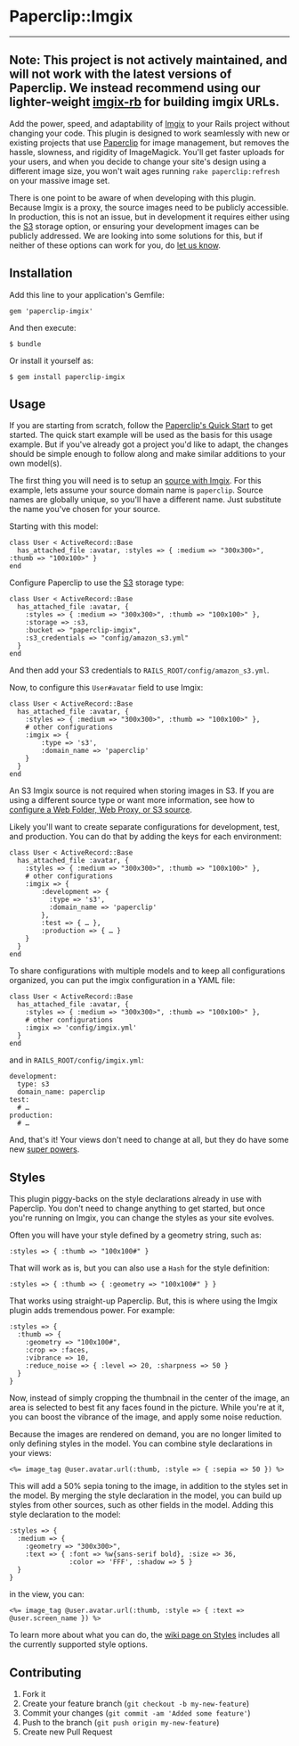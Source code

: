 # Paperclip::Imgix

---

**Note:** This project is not actively maintained, and will not work with the latest versions of Paperclip. We instead recommend using our lighter-weight [imgix-rb](https://github.com/imgix/imgix-rb) for building imgix URLs.
---

Add the power, speed, and adaptability of [Imgix](http://www.imgix.com) to your Rails project without changing your code. This plugin is designed to work seamlessly with new or existing projects that use [Paperclip](https://github.com/thoughtbot/paperclip) for image management, but removes the hassle, slowness, and rigidity of ImageMagick. You'll get faster uploads for your users, and when you decide to change your site's design using a different image size, you won't wait ages running `rake paperclip:refresh` on your massive image set.

There is one point to be aware of when developing with this plugin. Because Imgix is a proxy, the source images need to be publicly accessible. In production, this is not an issue, but in development it requires either using the [S3](http://rubydoc.info/gems/paperclip/Paperclip/Storage/S3) storage option, or ensuring your development images can be publicly addressed. We are looking into some solutions for this, but if neither of these options can work for you, do [let us know](https://github.com/zebrafishlabs/paperclip-imgix/issues).

## Installation

Add this line to your application's Gemfile:

    gem 'paperclip-imgix'

And then execute:

    $ bundle

Or install it yourself as:

    $ gem install paperclip-imgix

## Usage

If you are starting from scratch, follow the [Paperclip's Quick Start](https://github.com/thoughtbot/paperclip#quick-start) to get started. The quick start example will be used as the basis for this usage example. But if you've already got a project you'd like to adapt, the changes should be simple enough to follow along and make similar additions to your own model(s).

The first thing you will need is to setup an [source with Imgix](http://www.imgix.com/docs#sources). For this example, lets assume your source domain name is `paperclip`. Source names are globally unique, so you'll have a different name. Just substitute the name you've chosen for your source.

Starting with this model:

    class User < ActiveRecord::Base
	  has_attached_file :avatar, :styles => { :medium => "300x300>", :thumb => "100x100>" }
    end

Configure Paperclip to use the [S3](http://rubydoc.info/gems/paperclip/Paperclip/Storage/S3) storage type:

    class User < ActiveRecord::Base
	  has_attached_file :avatar, {
	    :styles => { :medium => "300x300>", :thumb => "100x100>" },
	    :storage => :s3,
        :bucket => "paperclip-imgix",
        :s3_credentials => "config/amazon_s3.yml"
	  }
    end

And then add your S3 credentials to `RAILS_ROOT/config/amazon_s3.yml`.

Now, to configure this `User#avatar` field to use Imgix:

    class User < ActiveRecord::Base
	  has_attached_file :avatar, {
	    :styles => { :medium => "300x300>", :thumb => "100x100>" },
	    # other configurations
	    :imgix => {
	        :type => 's3',
	        :domain_name => 'paperclip'
	    }
	  }
    end
    
An S3 Imgix source is not required when storing images in S3. If you are using a different source type or want more information, see how to [configure a Web Folder, Web Proxy, or S3 source](https://github.com/zebrafishlabs/paperclip-imgix/wiki/Configuring-Sources).

Likely you'll want to create separate configurations for development, test, and production. You can do that by adding the keys for each environment:

    class User < ActiveRecord::Base
	  has_attached_file :avatar, {
	    :styles => { :medium => "300x300>", :thumb => "100x100>" },
	    # other configurations
	    :imgix => {
	        :development => {
	          :type => 's3',
	          :domain_name => 'paperclip'
	        },
	        :test => { … },
	        :production => { … }
	    }
	  }
    end

To share configurations with multiple models and to keep all configurations organized, you can put the imgix configuration in a YAML file:

    class User < ActiveRecord::Base
	  has_attached_file :avatar, {
	    :styles => { :medium => "300x300>", :thumb => "100x100>" },
	    # other configurations
	    :imgix => 'config/imgix.yml'
	  }
    end

and in `RAILS_ROOT/config/imgix.yml`:

    development:
      type: s3
	  domain_name: paperclip
	test:
	  # …
	production:
	  # …

And, that's it! Your views don't need to change at all, but they do have some new [super powers](#styles).

## Styles

This plugin piggy-backs on the style declarations already in use with Paperclip. You don't need to change anything to get started, but once you're running on Imgix, you can change the styles as your site evolves.

Often you will have your style defined by a geometry string, such as:

    :styles => { :thumb => "100x100#" }

That will work as is, but you can also use a `Hash` for the style definition:

    :styles => { :thumb => { :geometry => "100x100#" } }

That works using straight-up Paperclip. But, this is where using the Imgix plugin adds tremendous power. For example:

    :styles => {
      :thumb => {
        :geometry => "100x100#",
        :crop => :faces,
        :vibrance => 10,
        :reduce_noise => { :level => 20, :sharpness => 50 }
      }
    }

Now, instead of simply cropping the thumbnail in the center of the image, an area is selected to best fit any faces found in the picture. While you're at it, you can boost the vibrance of the image, and apply some noise reduction.

Because the images are rendered on demand, you are no longer limited to only defining styles in the model. You can combine style declarations in your views:

    <%= image_tag @user.avatar.url(:thumb, :style => { :sepia => 50 }) %>

This will add a 50% sepia toning to the image, in addition to the styles set in the model. By merging the style declaration in the model, you can build up styles from other sources, such as other fields in the model. Adding this style declaration to the model:

    :styles => {
      :medium => {
        :geometry => "300x300>",
        :text => { :font => %w{sans-serif bold}, :size => 36,
                   :color => 'FFF', :shadow => 5 }
      }
    }

in the view, you can:

    <%= image_tag @user.avatar.url(:thumb, :style => { :text => @user.screen_name }) %>

To learn more about what you can do, the [wiki page on Styles](https://github.com/zebrafishlabs/paperclip-imgix/wiki/Styles) includes all the currently supported style options.

## Contributing

1. Fork it
2. Create your feature branch (`git checkout -b my-new-feature`)
3. Commit your changes (`git commit -am 'Added some feature'`)
4. Push to the branch (`git push origin my-new-feature`)
5. Create new Pull Request
